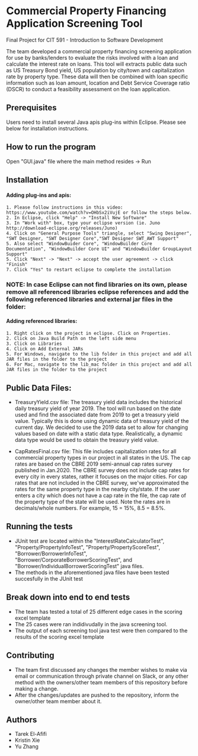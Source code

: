 ﻿# Commercial Property Financing Application Screening Tool
Final Project for CIT 591 - Introduction to Software Development

The team developed a commercial property financing screening application for use by banks/lenders to evaluate the 
risks involved with a loan and calculate the interest rate on loans. This tool will extracts public data such as 
US Treasury Bond yield, US population by city/town and capitalization rate by property type. These data will then
be combined with loan specific information such as loan amount, location and Debt Service Coverage ratio (DSCR) 
to conduct a feasibility assessment on the loan application. 

## Prerequisites

Users need to install several Java apis plug-ins within Eclipse. Please see below for installation instructions.

## How to run the program

Open "GUI.java" file where the main method resides -> Run

## Installation

#### Adding plug-ins and apis:
    1. Please follow instructions in this video: https://www.youtube.com/watch?v=OHbSx2iVujE or follow the steps below.
    2. In Eclipse, click "Help" -> "Install New Software"
    3. In "Work with" box, type your eclipse version (ie. Juno http://download-eclipse.org/releases/Juno) 
    4. Click on "General Purpose Tools" triangle, select "Swing Designer", "SWT Designer, "SWT Designer Core","SWT Designer SWT_AWT Support" 
    5. Also select "WindowBuider Core", "WindowBuilder Core Documentation", "WindowBuilder Core UI" and "WindowBuilder GroupLayout Support"
    5. Click "Next" -> "Next" -> accept the user agreement -> click "Finish"
    7. Click "Yes" to restart eclipse to complete the installation

### NOTE: In case Eclipse can not find libraries on its own, please remove all referenced libraries eclipse references and add the following referenced libraries and external jar files in the folder: 

#### Adding referenced libraries:

    1. Right click on the project in eclipse. Click on Properties.
    2. Click on Java Build Path on the left side menu
    3. Click on Libraries
    4. Click on Add External JARs
    5. For Windows, navigate to the lib folder in this project and add all JAR files in the folder to the project
    6. For Mac, navigate to the lib_mac folder in this project and add all JAR files in the folder to the project

## Public Data Files:

- TreasuryYield.csv file: 
	The treasury yield data includes the historical daily treasury yield of year 2019. 
	The tool will run based on the date used and find the associated date from 2019 to get a treasury yield value. 
	Typically this is done using dynamic data of treasury yield of the current day. We decided to use the 2019 data set 
	to allow for changing values based on date with a static data type. Realistically, a dynamic data type would be used 
	to obtain the treasury yield value.

- CapRatesFinal.csv file: 
	This file includes capitalization rates for all commercial property types in our project in all states in the US. 
	The cap rates are based on the CBRE 2019 semi-annual cap rates survey published in Jan.2020.
	The CBRE survey does not include cap rates for every city in every states, rather it focuses on the major cities.
	For cap rates that are not included in the CBRE survey, we've approximated the rates for the same property type in the nearby city/state.
	If the user enters a city which does not have a cap rate in the file, the cap rate of the property type of the state will be used. 
	Note the rates are in decimals/whole numbers. For example, 15 = 15%, 8.5 = 8.5%. 

## Running the tests

- JUnit test are located within the "InterestRateCalculatorTest", "Property/PropertyInfoTest", "Property/PropertyScoreTest", "Borrower/BorrowerInfoTest", "Borrower/CorporateBorrowerScoringTest", and "Borrower/IndividualBorrowerScoringTest" java files. 
- The methods in the aforementioned java files have been tested succesfully in the JUnit test
 

## Break down into end to end tests

- The team has tested a total of 25 different edge cases in the scoring excel template
- The 25 cases were ran indidivudally in the java screening tool. 
- The output of each screening tool java test were then compared to the results of the scoring excel template

## Contributing

- The team first discussed any changes the member wishes to make via email or communication through private channel 
on Slack, or any other method with the owners/other team members of this repository before making a change.
- After the changes/updates are pushed to the repository, inform the owner/other team member about it. 

## Authors

- Tarek El-Afifi
- Kristin Xie
- Yu Zhang
